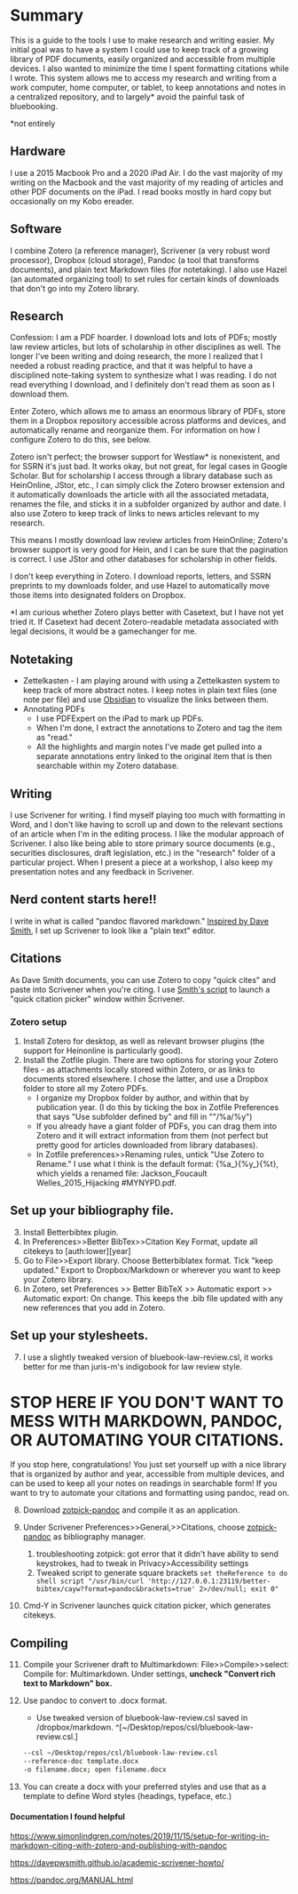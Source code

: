 # Summary

This is a guide to the tools I use to make research and writing easier. My initial goal was to have a system I could use to keep track of a growing library of PDF documents, easily organized and accessible from multiple devices. I also wanted to minimize the time I spent formatting citations while I wrote. This system allows me to access my research and writing from a work computer, home computer, or tablet, to keep annotations and notes in a centralized repository, and to largely* avoid the painful task of bluebooking.

*not entirely

## Hardware

I use a 2015 Macbook Pro and a 2020 iPad Air. I do the vast majority of my writing on the Macbook and the vast majority of my reading of articles and other PDF documents on the iPad. I read books mostly in hard copy but occasionally on my Kobo ereader.

## Software

I combine Zotero (a reference manager), Scrivener (a very robust word processor), Dropbox (cloud storage), Pandoc (a tool that transforms documents), and plain text Markdown files (for notetaking). I also use Hazel (an automated organizing tool) to set rules for certain kinds of downloads that don't go into my Zotero library.

## Research

Confession: I am a PDF hoarder. I download lots and lots of PDFs; mostly law review articles, but lots of scholarship in other disciplines as well.  The longer I've been writing and doing research, the more I realized that I needed a robust reading practice, and that it was helpful to have a disciplined note-taking system to synthesize what I was reading. I do not read everything I download, and I definitely don't read them as soon as I download them.

Enter Zotero, which allows me to amass an enormous library of PDFs, store them in a Dropbox repository accessible across platforms and devices, and automatically rename and reorganize them. For information on how I configure Zotero to do this, see below.

Zotero isn't perfect; the browser support for Westlaw* is nonexistent, and for SSRN it's just bad. It works okay, but not great, for legal cases in Google Scholar. But for scholarship I access through a library database such as HeinOnline, JStor, etc., I can simply click the Zotero browser extension and it automatically downloads the article with all the associated metadata, renames the file, and sticks it in a subfolder organized by author and date. I also use Zotero to keep track of links to news articles relevant to my research.

This means I mostly download law review articles from HeinOnline; Zotero's browser support is very good for Hein, and I can be sure that the pagination is correct. I use JStor and other databases for scholarship in other fields.

I don't keep everything in Zotero. I download reports, letters, and SSRN preprints to my downloads folder, and use Hazel to automatically move those items into designated folders on Dropbox.

*I am curious whether Zotero plays better with Casetext, but I have not yet tried it. If Casetext had decent Zotero-readable metadata associated with legal decisions, it would be a gamechanger for me.

## Notetaking

- Zettelkasten - I am playing around with using a Zettelkasten system to keep track of more abstract notes. I keep notes in plain text files (one note per file) and use [Obsidian](https://obsidian.md/) to visualize the links between them.
- Annotating PDFs
  - I use PDFExpert on the iPad to mark up PDFs.
  - When I'm done, I extract the annotations to Zotero and tag the item as "read."
  - All the highlights and  margin notes I've made get pulled into a separate annotations entry linked to the original item that is then searchable within my Zotero database.

## Writing

I use Scrivener for writing. I find myself playing too much with formatting in Word, and I don't like having to scroll up and down to the relevant sections of an article when I'm in the editing process. I like the modular approach of Scrivener. I also like being able to store primary source documents (e.g., securities disclosures, draft legislation, etc.) in the "research" folder of a particular project. When I present a piece at a workshop, I also keep my presentation notes and any feedback in Scrivener.

## Nerd content starts here!!

I write in what is called "pandoc flavored markdown." [Inspired by Dave Smith](https://davepwsmith.github.io/academic-scrivener-howto/), I set up Scrivener to look like a "plain text" editor.

## Citations

As Dave Smith documents, you can use Zotero to copy "quick cites" and paste into Scrivener when you're citing. I use [Smith's script](https://github.com/davepwsmith/zotpick-applescript) to launch a "quick citation picker" window within Scrivener.

### Zotero setup

1. Install Zotero for desktop, as well as relevant browser plugins (the support for Heinonline is particularly good).
2. Install the Zotfile plugin. There are two options for storing your Zotero files - as attachments locally stored within Zotero, or as links to documents stored elsewhere. I chose the latter, and use a Dropbox folder to store all my Zotero PDFs.
   - I organize my Dropbox folder by author, and within that by publication year. (I do this by ticking the box in Zotfile Preferences that says "Use subfolder defined by" and fill in ""/%a/%y")
   - If you already have a giant folder of PDFs, you can drag them into Zotero and it will extract information from them (not perfect but pretty good for articles downloaded from library databases).
   - In Zotfile preferences>>Renaming rules, untick "Use Zotero to Rename." I use what I think is the default format: {%a_}{%y_}{%t}, which yields a renamed file: Jackson_Foucault Welles_2015_Hijacking #MYNYPD.pdf.

## Set up your bibliography file.

3. Install Betterbibtex plugin.
2. In Preferences>>Better BibTex>>Citation Key Format, update all citekeys to [auth:lower][year]
3. Go to File>>Export library. Choose Betterbiblatex format. Tick "keep updated." Export to Dropbox/Markdown or wherever you want to keep your Zotero library.
4. In Zotero, set Preferences >> Better BibTeX >> Automatic export >> Automatic export: On change. This keeps the .bib file updated with any new references that you add in Zotero.

## Set up your stylesheets.

7. I use a slightly tweaked version of bluebook-law-review.csl, it works better for me than juris-m's indigobook for law review style.

# STOP HERE IF YOU DON'T WANT TO MESS WITH MARKDOWN, PANDOC, OR AUTOMATING YOUR CITATIONS.

If you stop here, congratulations! You just set yourself up with a nice library that is organized by author and year, accessible from multiple devices, and can be used to keep all your notes on readings in searchable form! If you want to try to automate your citations and formatting using pandoc, read on.

8. Download [zotpick-pandoc](https://github.com/davepwsmith/zotpick-applescript/blob/master/zotpick-pandoc%20for%20Scrivener.applescript) and compile it as an application.

6. Under Scrivener Preferences>>General,>>Citations, choose [zotpick-pandoc](https://github.com/davepwsmith/zotpick-applescript/blob/master/zotpick-pandoc%20for%20Scrivener.applescript) as bibliography manager.
   1. troubleshooting zotpick: got error that it didn't have ability to send keystrokes, had to tweak in Privacy>Accessibility settings
   2. Tweaked script to generate square brackets
         ```set theReference to do shell script "/usr/bin/curl 'http://127.0.0.1:23119/better-bibtex/cayw?format=pandoc&brackets=true' 2>/dev/null; exit 0"```

6. Cmd-Y in Scrivener launches quick citation picker, which generates citekeys.

## Compiling

11. Compile your Scrivener draft to Multimarkdown: File>>Compile>>select: Compile for: Multimarkdown. Under settings, **uncheck "Convert rich text to Markdown" box.**

12. Use pandoc to convert to .docx format.

    - Use tweaked version of bluebook-law-review.csl saved in /dropbox/markdown. ^[~/Desktop/repos/csl/bluebook-law-review.csl.]

    ``` sh pandoc filename.md --bibliography zotero.bib
    --csl ~/Desktop/repos/csl/bluebook-law-review.csl
    --reference-doc template.docx
    -o filename.docx; open filename.docx
    ```

13. You can create a docx with your preferred styles and use that as a template to define Word styles (headings, typeface, etc.)

#### Documentation I found helpful
https://www.simonlindgren.com/notes/2019/11/15/setup-for-writing-in-markdown-citing-with-zotero-and-publishing-with-pandoc

https://davepwsmith.github.io/academic-scrivener-howto/

https://pandoc.org/MANUAL.html
